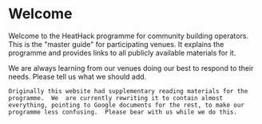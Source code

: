 # Welcome

Welcome to the HeatHack programme for community building operators.  This is the "master guide" for participating venues.  It explains the programme and provides links to all publicly available materials for it.
 
We are always learning from our venues doing our best to respond to their needs.  Please tell us what we should add.  

```{note}
Originally this website had supplementary reading materials for the programme.  We  are currently rewriting it to contain almost everything, pointing to Google documents for the rest, to make our programme less confusing.  Please bear with us while we do this. 
```
